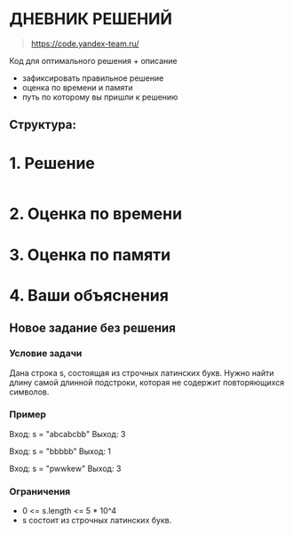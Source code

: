 # ДНЕВНИК РЕШЕНИЙ

> https://code.yandex-team.ru/ 

Код для оптимального решения + описание 

- зафиксировать правильное решение
- оценка по времени и памяти
- путь по которому вы пришли к решению


## Структура:

# 1. Решение

```kotlin

```


# 2. Оценка по времени


# 3. Оценка по памяти


# 4. Ваши объяснения


## Новое задание без решения

### Условие задачи

Дана строка s, состоящая из строчных латинских букв. Нужно найти длину самой длинной подстроки, которая не содержит повторяющихся символов.

### Пример

Вход: s = "abcabcbb"
Выход: 3

Вход: s = "bbbbb"
Выход: 1

Вход: s = "pwwkew"
Выход: 3

### Ограничения

* 0 <= s.length <= 5 * 10^4
* s состоит из строчных латинских букв.
